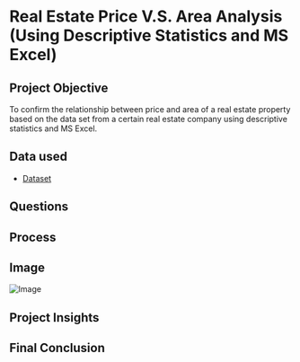 # Real Estate Price V.S. Area Analysis (Using Descriptive Statistics and MS Excel)
## Project Objective
To confirm the relationship between price and area of a real estate property based on the data set from a certain real estate company using descriptive statistics and MS Excel.

## Data used
- <a href = "https://github.com/pagonzales/Data_Science_Project_Descriptive_Statistics_RealEstate_Analysis/blob/main/Database.xlsx">Dataset</a>
## Questions

## Process

## Image
![Image](https://github.com/user-attachments/assets/21ae00fd-8453-4f9b-92d3-9cfe16683814)


## Project Insights

## Final Conclusion
